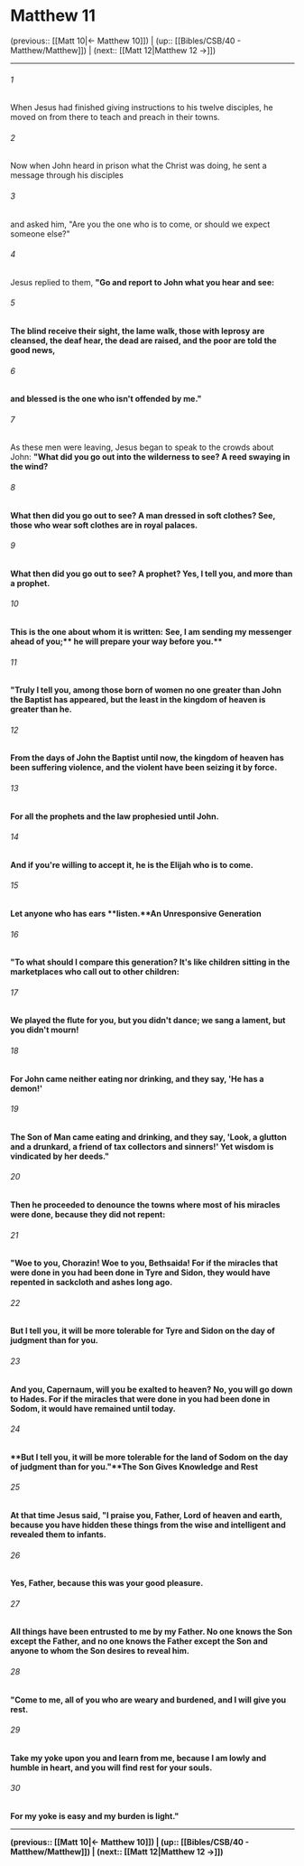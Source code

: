 # Matthew 11

(previous:: [[Matt 10|← Matthew 10]]) | (up:: [[Bibles/CSB/40 - Matthew/Matthew]]) | (next:: [[Matt 12|Matthew 12 →]])

***


###### 1 
When Jesus had finished giving instructions to his twelve disciples, he moved on from there to teach and preach in their towns. 

###### 2 
Now when John heard in prison what the Christ was doing, he sent a message through his disciples 

###### 3 
and asked him, "Are you the one who is to come, or should we expect someone else?" 

###### 4 
Jesus replied to them, **"Go and report to John what you hear and see:** 

###### 5 
**The blind receive their sight, the lame walk, those with leprosy** **are cleansed, the deaf hear, the dead are raised, and the poor are told the good news,** 

###### 6 
**and blessed is the one who isn't offended by me."** 

###### 7 
As these men were leaving, Jesus began to speak to the crowds about John: **"What did you go out into the wilderness to see? A reed swaying in the wind?** 

###### 8 
**What then did you go out to see? A man dressed in soft clothes? See, those who wear soft clothes are in royal palaces.** 

###### 9 
**What then did you go out to see? A prophet? Yes, I tell you, and more than a prophet.** 

###### 10 
**This is the one about whom it is written:** **<b class="quote">See, I am sending my messenger ahead of you;**** **<b class="quote">he will prepare your way before you.**** 

###### 11 
**"Truly I tell you, among those born of women no one greater than John the Baptist has appeared,** **but the least in the kingdom of heaven is greater than he.** 

###### 12 
**From the days of John the Baptist until now, the kingdom of heaven has been suffering violence,** **and the violent have been seizing it by force.** 

###### 13 
**For all the prophets and the law prophesied until John.** 

###### 14 
**And if you're willing to accept it, he is the Elijah who is to come.** 

###### 15 
**Let anyone who has ears** **listen.**An Unresponsive Generation 

###### 16 
**"To what should I compare this generation? It's like children sitting in the marketplaces who call out to other children:** 

###### 17 
**We played the flute for you,** **but you didn't dance;** **we sang a lament,** **but you didn't mourn!** 

###### 18 
**For John came neither eating nor drinking, and they say, 'He has a demon!'** 

###### 19 
**The Son of Man came eating and drinking, and they say, 'Look, a glutton and a drunkard,** **a friend of tax collectors and sinners!'** **Yet wisdom is vindicated** **by her deeds."** 

###### 20 
Then he proceeded to denounce the towns where most of his miracles were done, because they did not repent: 

###### 21 
**"Woe to you, Chorazin!** **Woe to you, Bethsaida!** **For if the miracles that were done in you had been done in Tyre and Sidon,** **they would have repented in sackcloth and ashes long ago.** 

###### 22 
**But I tell you, it will be more tolerable for Tyre and Sidon on the day of judgment** **than for you.** 

###### 23 
**And you, Capernaum, will you be exalted to heaven? No, you will go down to Hades.** **For if the miracles that were done in you had been done in Sodom, it would have remained until today.** 

###### 24 
**But I tell you, it will be more tolerable for the land of Sodom on the day of judgment than for you."**The Son Gives Knowledge and Rest 

###### 25 
At that time Jesus said, **"I praise you, Father, Lord of heaven and earth, because you have hidden these things from the wise and intelligent and revealed them to infants.** 

###### 26 
**Yes, Father, because this was your good pleasure.** 

###### 27 
**All things have been entrusted to me by my Father. No one knows the Son except the Father, and no one knows the Father except the Son and anyone to whom the Son desires** **to reveal him.** 

###### 28 
**"Come to me, all of you who are weary and burdened, and I will give you rest.** 

###### 29 
**Take my yoke upon you and learn from me,** **because I am lowly and humble in heart, and you will find rest for your souls.** 

###### 30 
**For my yoke is easy and my burden is light."**

***

(previous:: [[Matt 10|← Matthew 10]]) | (up:: [[Bibles/CSB/40 - Matthew/Matthew]]) | (next:: [[Matt 12|Matthew 12 →]])
